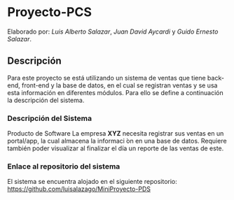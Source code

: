 # Proyecto-PCS

Elaborado por: *Luis Alberto Salazar*, *Juan David Aycardi* y *Guido Ernesto Salazar*.

## Descripción

Para este proyecto se está utilizando un sistema de ventas que tiene back-end, front-end y la base de datos, en el cual se registran ventas y se usa esta información en diferentes módulos. Para ello se define a continuación la descripción del sistema.

### Descripción del Sistema

Producto de Software La empresa **XYZ** necesita registrar sus ventas en un portal/app, la cual almacena la informaci ́on en una base de datos. Requiere también poder visualizar al finalizar el día un reporte de las ventas de este.

### Enlace al repositorio del sistema

El sistema se encuentra alojado en el siguiente repositorio:
https://github.com/luisalazago/MiniProyecto-PDS
